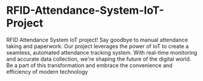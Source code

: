 # RFID-Attendance-System-IoT-Project
RFID Attendance System IoT project! Say goodbye to manual attendance taking and paperwork. Our project leverages the power of IoT to create a seamless, automated attendance tracking system. With real-time monitoring and accurate data collection, we're shaping the future of the digital world. Be a part of this transformation and embrace the convenience and efficiency of modern technology
